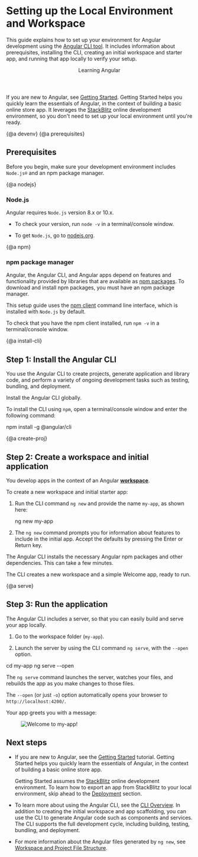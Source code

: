 # Setting up the Local Environment and Workspace


This guide explains how to set up your environment for Angular development using the [Angular CLI tool](cli "CLI command reference"). 
It includes information about prerequisites, installing the CLI, creating an initial workspace and starter app, and running that app locally to verify your setup. 


<div class="callout is-helpful">
<header>Learning Angular</header>

If you are new to Angular, see [Getting Started](start). Getting Started helps you quickly learn the essentials of Angular, in the context of building a basic online store app. It leverages the [StackBlitz](https://stackblitz.com/) online development environment, so you don't need to set up your local environment until you're ready. 


</div> 


{@a devenv}
{@a prerequisites}
## Prerequisites 

Before you begin, make sure your development environment includes `Node.js®` and an npm package manager. 

{@a nodejs}
### Node.js

Angular requires `Node.js` version 8.x or 10.x.

* To check your version, run `node -v` in a terminal/console window.

* To get `Node.js`, go to [nodejs.org](https://nodejs.org "Nodejs.org").

{@a npm}
### npm package manager

Angular, the Angular CLI, and Angular apps depend on features and functionality provided by libraries that are available as [npm packages](https://docs.npmjs.com/getting-started/what-is-npm). To download and install npm packages, you must have an npm package manager. 

This setup guide uses the [npm client](https://docs.npmjs.com/cli/install) command line interface, which is installed with `Node.js` by default. 

To check that you have the npm client installed, run `npm -v` in a terminal/console window.


{@a install-cli}

## Step 1: Install the Angular CLI

You use the Angular CLI 
to create projects, generate application and library code, and perform a variety of ongoing development tasks such as testing, bundling, and deployment.

Install the Angular CLI globally. 

To install the CLI using `npm`, open a terminal/console window and enter the following command:


<code-example language="sh" class="code-shell">
  npm install -g @angular/cli

</code-example>



{@a create-proj}

## Step 2: Create a workspace and initial application

You develop apps in the context of an Angular [**workspace**](guide/glossary#workspace). 

To create a new workspace and initial starter app: 

1. Run the CLI command `ng new` and provide the name `my-app`, as shown here: 

    <code-example language="sh" class="code-shell">
      ng new my-app

    </code-example>

2. The `ng new` command prompts you for information about features to include in the initial app. Accept the defaults by pressing the Enter or Return key. 

The Angular CLI installs the necessary Angular npm packages and other dependencies. This can take a few minutes. 

The CLI creates a new workspace and a simple Welcome app, ready to run. 


{@a serve}

## Step 3: Run the application

The Angular CLI includes a server, so that you can easily build and serve your app locally.

1. Go to the workspace folder (`my-app`).

1. Launch the server by using the CLI command `ng serve`, with the `--open` option.

<code-example language="sh" class="code-shell">
  cd my-app
  ng serve --open
</code-example>

The `ng serve` command launches the server, watches your files,
and rebuilds the app as you make changes to those files.

The `--open` (or just `-o`) option automatically opens your browser
to `http://localhost:4200/`.

Your app greets you with a message:


<figure>
  <img src='generated/images/guide/setup-local/app-works.png' alt="Welcome to my-app!">
</figure>


## Next steps


* If you are new to Angular, see the [Getting Started](start) tutorial. Getting Started helps you quickly learn the essentials of Angular, in the context of building a basic online store app. 

  <div class="alert is-helpful">
  
  Getting Started assumes the [StackBlitz](https://stackblitz.com/) online development environment. 
  To learn how to export an app from StackBlitz to your local environment, skip ahead to the [Deployment](start/deployment "Getting Started: Deployment") section. 

  </div>


* To learn more about using the Angular CLI, see the [CLI Overview](cli "CLI Overview"). In addition to creating the initial workspace and app scaffolding, you can use the CLI to generate Angular code such as components and services. The CLI supports the full development cycle, including building, testing, bundling, and deployment. 


* For more information about the Angular files generated by `ng new`, see [Workspace and Project File Structure](guide/file-structure).

